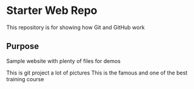 # Starter Web Repo

This repository is for showing how Git and GitHub work

## Purpose

Sample website with plenty of files for demos

This is git project 
a lot of pictures
This is the famous and one of the best training course
